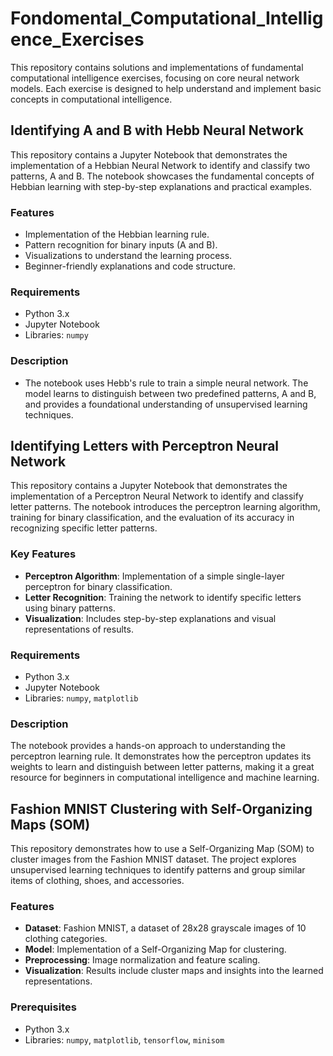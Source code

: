 # Fondomental_Computational_Intelligence_Exercises
This repository contains solutions and implementations of fundamental computational intelligence exercises, focusing on core neural network models. Each exercise is designed to help understand and implement basic concepts in computational intelligence.



## Identifying A and B with Hebb Neural Network  

This repository contains a Jupyter Notebook that demonstrates the implementation of a Hebbian Neural Network to identify and classify two patterns, A and B. The notebook showcases the fundamental concepts of Hebbian learning with step-by-step explanations and practical examples.  

### Features  
- Implementation of the Hebbian learning rule.  
- Pattern recognition for binary inputs (A and B).  
- Visualizations to understand the learning process.  
- Beginner-friendly explanations and code structure.

### Requirements  
- Python 3.x  
- Jupyter Notebook  
- Libraries: `numpy`

### Description
- The notebook uses Hebb's rule to train a simple neural network. The model learns to distinguish between two predefined patterns, A and B, and provides a foundational understanding of unsupervised learning techniques.



## Identifying Letters with Perceptron Neural Network  

This repository contains a Jupyter Notebook that demonstrates the implementation of a Perceptron Neural Network to identify and classify letter patterns. The notebook introduces the perceptron learning algorithm, training for binary classification, and the evaluation of its accuracy in recognizing specific letter patterns.  

### Key Features  
- **Perceptron Algorithm**: Implementation of a simple single-layer perceptron for binary classification.  
- **Letter Recognition**: Training the network to identify specific letters using binary patterns.  
- **Visualization**: Includes step-by-step explanations and visual representations of results.  

### Requirements  
- Python 3.x  
- Jupyter Notebook  
- Libraries: `numpy`, `matplotlib`  
 

### Description  
The notebook provides a hands-on approach to understanding the perceptron learning rule. It demonstrates how the perceptron updates its weights to learn and distinguish between letter patterns, making it a great resource for beginners in computational intelligence and machine learning.  




## Fashion MNIST Clustering with Self-Organizing Maps (SOM)

This repository demonstrates how to use a Self-Organizing Map (SOM) to cluster images from the Fashion MNIST dataset. The project explores unsupervised learning techniques to identify patterns and group similar items of clothing, shoes, and accessories.

### Features
- **Dataset**: Fashion MNIST, a dataset of 28x28 grayscale images of 10 clothing categories.
- **Model**: Implementation of a Self-Organizing Map for clustering.
- **Preprocessing**: Image normalization and feature scaling.
- **Visualization**: Results include cluster maps and insights into the learned representations.

### Prerequisites
- Python 3.x
- Libraries: `numpy`, `matplotlib`, `tensorflow`, `minisom`

